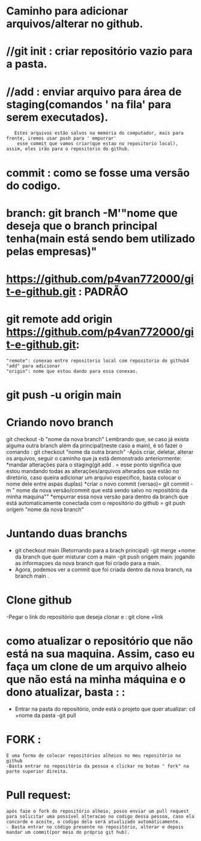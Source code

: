 # Caminho para adicionar arquivos/alterar no github.

# //git init : criar repositório vazio para a pasta.
# //add : enviar arquivo para área de staging(comandos ' na fila' para serem executados).
       Estes arquivos estão salvos na memória do computador, mais para frente, iremos usar push para ' empurrar' 
        esse commit que vamos criar(que estao no repositorio local), assim, eles irão para o repositorio do github.
# commit : como se fosse uma versão do codigo.
# branch: git branch -M'"nome que deseja que o branch principal tenha(main está sendo bem utilizado pelas empresas)"
# https://github.com/p4van772000/git-e-github.git : PADRÃO 
# git remote add origin https://github.com/p4van772000/git-e-github.git:
    "remote": conexao entre repositorio local com repositorio do github4
    "add" para adicionar
    "origin": nome que estou dando para essa conexao.
# git push -u origin main

# Criando novo branch
 git checkout -b "nome da nova branch"
 Lembrando que, se caso já exista alguma outra branch além da principal(neste caso a main), é só fazer o comando : git checkout "nome da outra branch"
 -Após criar, deletar, alterar os arquivos, seguir o caminho que ja está demonstrado anteriormente:
    *mandar alterações para o staging(git add . = esse ponto significa que estou mandando todas as alterações/arquivos alterados que estão no diretório, caso queira adicionar um arquivo especifico, basta colocar o nome dele entre aspas duplas)
    *criar o novo commit (versao)= git commit -m " nome da nova versão/commit que está sendo salvo no repositório da minha maquina""
    *empurrar essa nova versão para dentro da branch que está automaticamente conectada com o repositório do github
        = git push origem "nome da nova branch"


 # Juntando duas branchs
- git checkout main (Retornando para a brach principal)
-git merge +nome da branch que quer misturar com a main
-git push origem main: jogando as informaçoes da nova branch que foi criado para a main.
- Agora, podemos ver a commit que foi criada dentro da nova branch, na branch main .

# Clone github
 -Pegar o link do repositório que deseja clonar e :
    git clone +link

# como atualizar o repositório que não está na sua maquina. Assim, caso eu faça um clone de um arquivo alheio que não está na minha máquina e o dono atualizar, basta : :
- Entrar na pasta do repositório, onde está o projeto que quer atualizar:
    cd +nome da pasta
-git pull

# FORK : 
    É uma forma de colocar repositórios alheios no meu repositório no github
    -Basta entrar no repositório da pessoa e clickar no botao " fork" na parte superior direita.

# Pull request:
    após faze o fork do repositório alheio, posso enviar um pull request para solicitar uma possível alteracao no codigo dessa pessoa, caso ela concorde e aceite, o codigo dela será atualizado automáticamente.
    - Basta entrar no código presente no repositório, alterar e depois mandar um commit(por meio do próprio git hub).
